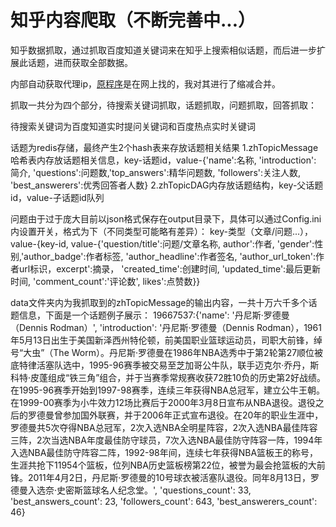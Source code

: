 # 知乎内容爬取（不断完善中...）

知乎数据抓取，通过抓取百度知道关键词来在知乎上搜索相似话题，而后进一步扩展此话题，进而获取全部数据。

内部自动获取代理ip，[原程序](https://github.com/jhao104/proxy_pool)是在网上找的，我对其进行了缩减合并。

抓取一共分为四个部分，待搜索关键词抓取，话题抓取，问题抓取，回答抓取：

待搜索关键词为百度知道实时提问关键词和百度热点实时关键词

话题为redis存储，最终产生2个hash表来存放话题相关结果
1.zhTopicMessage哈希表内存放话题相关信息，key-话题id，value-{'name':名称, 'introduction': 简介, 'questions':问题数,'top_answers':精华问题数, 'followers':关注人数, 'best_answerers':优秀回答者人数} 
2.zhTopicDAG内存放话题结构，key-父话题id，value-子话题id队列

问题由于过于庞大目前以json格式保存在output目录下，具体可以通过Config.ini内设置开关，格式为下（不同类型可能略有差异）：
key-类型（文章/问题...），value-{key-id, value-{'question/title':问题/文章名称, author':作者,
        'gender':性别,'author_badge':作者标签, 'author_headline':作者签名, 'author_url_token':作者url标识，excerpt':摘录，
        'created_time':创建时间, 'updated_time':最后更新时间, 'comment_count':'评论数', likes':点赞数}}

data文件夹内为我抓取到的zhTopicMessage的输出内容，一共十万六千多个话题信息，下面是一个话题例子展示： 
19667537:{'name': '丹尼斯·罗德曼（Dennis Rodman）', 'introduction': '丹尼斯·罗德曼（Dennis Rodman），1961年5月13日出生于美国新泽西州特伦顿，前美国职业篮球运动员，司职大前锋，绰号“大虫”（The Worm）。丹尼斯·罗德曼在1986年NBA选秀中于第2轮第27顺位被底特律活塞队选中，1995-96赛季被交易至芝加哥公牛队，联手迈克尔·乔丹，斯科特·皮蓬组成“铁三角”组合，并于当赛季常规赛收获72胜10负的历史第2好战绩。在1995-96赛季开始到1997-98赛季，连续三年获得NBA总冠军，建立公牛王朝。在1999-00赛季为小牛效力12场比赛后于2000年3月8日宣布从NBA退役。退役之后的罗德曼曾参加国外联赛，并于2006年正式宣布退役。在20年的职业生涯中，罗德曼共5次夺得NBA总冠军，2次入选NBA全明星阵容，2次入选NBA最佳阵容三阵，2次当选NBA年度最佳防守球员，7次入选NBA最佳防守阵容一阵，1994年入选NBA最佳防守阵容二阵，1992-98年间，连续七年获得NBA篮板王的称号，生涯共抢下11954个篮板，位列NBA历史篮板榜第22位，被誉为最会抢篮板的大前锋。2011年4月2日，丹尼斯·罗德曼的10号球衣被活塞队退役。同年8月13日，罗德曼入选奈·史密斯篮球名人纪念堂。', 'questions_count': 33, 'best_answers_count': 23, 'followers_count': 643, 'best_answerers_count': 46}
